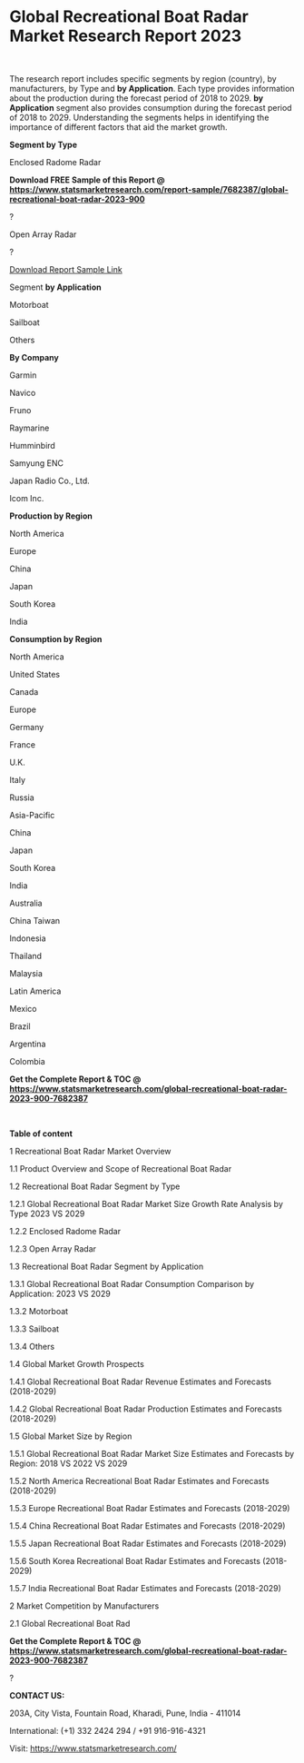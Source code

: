 <h1>Global Recreational Boat Radar Market Research Report 2023</h1><br/><p>The research report includes specific segments by region (country), by manufacturers, by Type and <strong>by Application</strong>. Each type provides information about the production during the forecast period of 2018 to 2029. <strong>by Application</strong> segment also provides consumption during the forecast period of 2018 to 2029. Understanding the segments helps in identifying the importance of different factors that aid the market growth.</p>
 
 
 
 <p><strong>Segment by Type</strong></p>
 
 
 
 <p>Enclosed Radome Radar</p>
 
 
 
 <div><b>Download FREE Sample of this Report @ <a href="https://www.statsmarketresearch.com/download-free-sample/7682387/global-recreational-boat-radar-2023-900">https://www.statsmarketresearch.com/report-sample/7682387/global-recreational-boat-radar-2023-900</a></b></div>
 
 
 
 <p>? </p>
 
 
 
 <p>Open Array Radar</p>
 
 
 
 <p>? </p>
 
 
 
 <p><a href="https://www.statsmarketresearch.com/download-free-sample/7682387/global-recreational-boat-radar-2023-900">Download Report Sample Link</a></p>
 
 
 
 <p>Segment <strong>by Application</strong></p>
 
 
 
 <p>Motorboat</p>
 
 
 
 <p>Sailboat</p>
 
 
 
 <p>Others</p>
 
 
 
 <p><strong>By Company</strong></p>
 
 
 
 <p>Garmin</p>
 
 
 
 <p>Navico</p>
 
 
 
 <p>Fruno</p>
 
 
 
 <p>Raymarine</p>
 
 
 
 <p>Humminbird</p>
 
 
 
 <p>Samyung ENC</p>
 
 
 
 <p>Japan Radio Co., Ltd.</p>
 
 
 
 <p>Icom Inc.</p>
 
 
 
 <p><strong>Production by Region</strong></p>
 
 
 
 <p>North America</p>
 
 
 
 <p>Europe</p>
 
 
 
 <p>China</p>
 
 
 
 <p>Japan</p>
 
 
 
 <p>South Korea</p>
 
 
 
 <p>India</p>
 
 
 
 <p><strong>Consumption by Region</strong></p>
 
 
 
 <p>North America</p>
 
 
 
 <p>United States</p>
 
 
 
 <p>Canada</p>
 
 
 
 <p>Europe</p>
 
 
 
 <p>Germany</p>
 
 
 
 <p>France</p>
 
 
 
 <p>U.K.</p>
 
 
 
 <p>Italy</p>
 
 
 
 <p>Russia</p>
 
 
 
 <p>Asia-Pacific</p>
 
 
 
 <p>China</p>
 
 
 
 <p>Japan</p>
 
 
 
 <p>South Korea</p>
 
 
 
 <p>India</p>
 
 
 
 <p>Australia</p>
 
 
 
 <p>China Taiwan</p>
 
 
 
 <p>Indonesia</p>
 
 
 
 <p>Thailand</p>
 
 
 
 <p>Malaysia</p>
 
 
 
 <p>Latin America</p>
 
 
 
 <p>Mexico</p>
 
 
 
 <p>Brazil</p>
 
 
 
 <p>Argentina</p>
 
 
 
 <p>Colombia</p>
 
 
 
 <div><b>Get the Complete Report & TOC @ <a href="https://www.statsmarketresearch.com/global-recreational-boat-radar-2023-900-7682387">https://www.statsmarketresearch.com/global-recreational-boat-radar-2023-900-7682387</a></b></div>
 
 
 
 <p><br />
 
 <b>Table of content</b></p>
 
 
 
 <p>1 Recreational Boat Radar Market Overview<br />
 
 1.1 Product Overview and Scope of Recreational Boat Radar<br />
 
 1.2 Recreational Boat Radar Segment by Type<br />
 
 1.2.1 Global Recreational Boat Radar Market Size Growth Rate Analysis by Type 2023 VS 2029<br />
 
 1.2.2 Enclosed Radome Radar<br />
 
 1.2.3 Open Array Radar<br />
 
 1.3 Recreational Boat Radar Segment by Application<br />
 
 1.3.1 Global Recreational Boat Radar Consumption Comparison by Application: 2023 VS 2029<br />
 
 1.3.2 Motorboat<br />
 
 1.3.3 Sailboat<br />
 
 1.3.4 Others<br />
 
 1.4 Global Market Growth Prospects<br />
 
 1.4.1 Global Recreational Boat Radar Revenue Estimates and Forecasts (2018-2029)<br />
 
 1.4.2 Global Recreational Boat Radar Production Estimates and Forecasts (2018-2029)<br />
 
 1.5 Global Market Size by Region<br />
 
 1.5.1 Global Recreational Boat Radar Market Size Estimates and Forecasts by Region: 2018 VS 2022 VS 2029<br />
 
 1.5.2 North America Recreational Boat Radar Estimates and Forecasts (2018-2029)<br />
 
 1.5.3 Europe Recreational Boat Radar Estimates and Forecasts (2018-2029)<br />
 
 1.5.4 China Recreational Boat Radar Estimates and Forecasts (2018-2029)<br />
 
 1.5.5 Japan Recreational Boat Radar Estimates and Forecasts (2018-2029)<br />
 
 1.5.6 South Korea Recreational Boat Radar Estimates and Forecasts (2018-2029)<br />
 
 1.5.7 India Recreational Boat Radar Estimates and Forecasts (2018-2029)<br />
 
 2 Market Competition by Manufacturers<br />
 
 2.1 Global Recreational Boat Rad</p>
 
 
 
 <div><b>Get the Complete Report & TOC @ <a href="https://www.statsmarketresearch.com/global-recreational-boat-radar-2023-900-7682387">https://www.statsmarketresearch.com/global-recreational-boat-radar-2023-900-7682387</a></b></div>
 
 
 
 <p>? </p>
 
 
 
 <p><b>CONTACT US:</b><br />
 
 203A, City Vista, Fountain Road, Kharadi, Pune, India - 411014<br />
 
 International: (+1) 332 2424 294 / +91 916-916-4321<br />
 
 Visit: <a href="https://www.statsmarketresearch.com/">https://www.statsmarketresearch.com/</a></p>